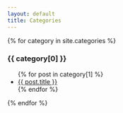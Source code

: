 ```yaml
---
layout: default
title: Categories
---
```


{% for category in site.categories %}
  <h3>{{ category[0] }}</h3>
  <ul>
    {% for post in category[1] %}
      <li><a href="{{ site.baseurl }}/{{ post.url }}">{{ post.title }}</a></li>
    {% endfor %}
  </ul>
{% endfor %}
